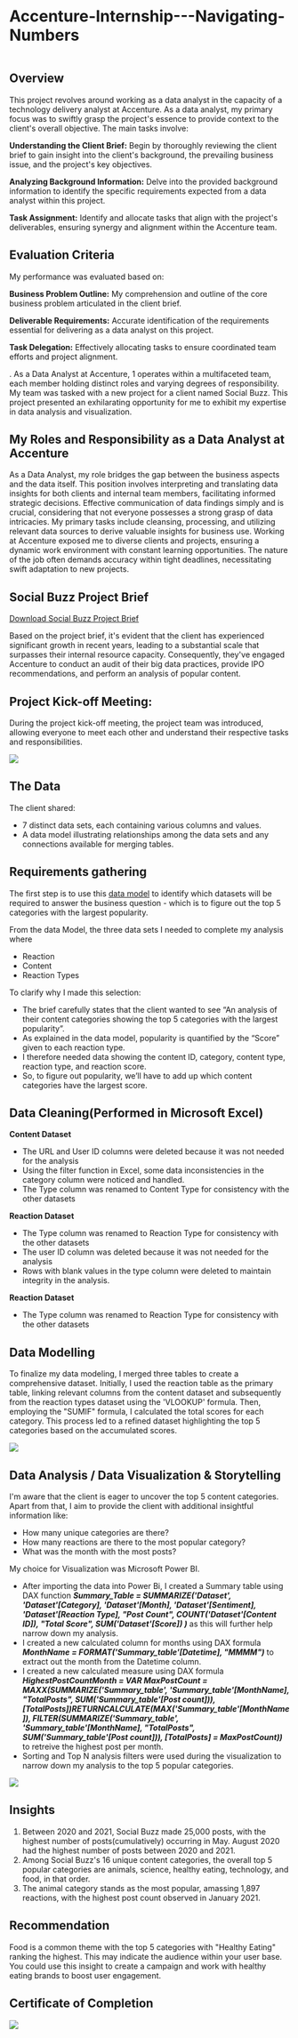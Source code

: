 # Accenture-Internship---Navigating-Numbers

![]()


## Overview

This project revolves around working as a data analyst in the capacity of a technology delivery analyst at Accenture. As a data analyst, my primary focus was to swiftly grasp the project's essence to provide context to the client's overall objective. The main tasks involve:

**Understanding the Client Brief:** Begin by thoroughly reviewing the client brief to gain insight into the client's background, the prevailing business issue, and the project's key objectives.

**Analyzing Background Information:** Delve into the provided background information to identify the specific requirements expected from a data analyst within this project.

**Task Assignment:** Identify and allocate tasks that align with the project's deliverables, ensuring synergy and alignment within the Accenture team.


## Evaluation Criteria

My performance was evaluated based on:

**Business Problem Outline:** My comprehension and outline of the core business problem articulated in the client brief.

**Deliverable Requirements:** Accurate identification of the requirements essential for delivering as a data analyst on this project.

**Task Delegation:** Effectively allocating tasks to ensure coordinated team efforts and project alignment.

.
As a Data Analyst at Accenture, 1 operates within a multifaceted team, each member holding distinct roles and varying degrees of responsibility. My team was tasked with a new project for a client named Social Buzz. This project presented an exhilarating opportunity for me to exhibit my expertise in data analysis and visualization.


## My Roles and Responsibility as a Data Analyst at Accenture

As a Data Analyst, my role bridges the gap between the business aspects and the data itself. This position involves interpreting and translating data insights for both clients and internal team members, facilitating informed strategic decisions. Effective communication of data findings simply and is crucial, considering that not everyone possesses a strong grasp of data intricacies. My primary tasks include cleansing, processing, and utilizing relevant data sources to derive valuable insights for business use. Working at Accenture exposed me to diverse clients and projects, ensuring a dynamic work environment with constant learning opportunities. The nature of the job often demands accuracy within tight deadlines, necessitating swift adaptation to new projects.


## Social Buzz Project Brief

[Download Social Buzz Project Brief](https://drive.google.com/file/d/1BjaiB6gOwlECGmnr9BPPWxSa24v2GjGl/view?usp=sharing)

Based on the project brief, it's evident that the client has experienced significant growth in recent years, leading to a substantial scale that surpasses their internal resource capacity. Consequently, they've engaged Accenture to conduct an audit of their big data practices, provide IPO recommendations, and perform an analysis of popular content.


## Project Kick-off Meeting:

During the project kick-off meeting, the project team was introduced, allowing everyone to meet each other and understand their respective tasks and responsibilities.

![](Internal-stakeholder-chart1.jpg)


## The Data

The client shared:

- 7 distinct data sets, each containing various columns and values.
- A data model illustrating relationships among the data sets and any connections available for merging tables.


## Requirements gathering

The first step is to use this [data model](https://drive.google.com/file/d/1wFJ0WmxaFikMixGMgQ7PpkW8A03PdfKq/view?usp=sharing) to identify which datasets will be required to answer the business question - which is to figure out the top 5 categories with the largest popularity.

From the data Model, the three data sets I needed to complete my analysis where
- Reaction
- Content
- Reaction Types

To clarify why I made this selection:

- The brief carefully states that the client wanted to see “An analysis of their content categories showing the top 5 categories with the largest popularity”.
- As explained in the data model, popularity is quantified by the “Score” given to each reaction type.
- I therefore needed data showing the content ID, category, content type, reaction type, and reaction score.
- So, to figure out popularity, we’ll have to add up which content categories have the largest score.


## Data Cleaning(Performed in Microsoft Excel)

**Content Dataset**

- The URL and User ID columns were deleted because it was not needed for the analysis
- Using the filter function in Excel, some data inconsistencies in the category column were noticed and handled.
- The Type column was renamed to Content Type for consistency with the other datasets

**Reaction Dataset**

- The Type column was renamed to Reaction Type for consistency with the other datasets
- The user ID column was deleted because it was not needed for the analysis 
- Rows with blank values in the type column were deleted to maintain integrity in the analysis. 

**Reaction Dataset**

- The Type column was renamed to Reaction Type for consistency with the other datasets


## Data Modelling

To finalize my data modeling, I merged three tables to create a comprehensive dataset. Initially, I used the reaction table as the primary table, linking relevant columns from the content dataset and subsequently from the reaction types dataset using the 'VLOOKUP' formula. Then, employing the "SUMIF" formula, I calculated the total scores for each category. This process led to a refined dataset highlighting the top 5 categories based on the accumulated scores.

![](Capture2)


## Data Analysis / Data Visualization & Storytelling

I'm aware that the client is eager to uncover the top 5 content categories. Apart from that, I aim to provide the client with additional insightful information like:

- How many unique categories are there?
- How many reactions are there to the most popular category?
- What was the month with the most posts?

My choice for Visualization was Microsoft Power BI.

- After importing the data into Power Bi, I created a Summary table using DAX function ***Summary_Table = SUMMARIZE('Dataset', 'Dataset'[Category], 'Dataset'[Month], 'Dataset'[Sentiment], 'Dataset'[Reaction Type], "Post Count", COUNT('Dataset'[Content ID]), "Total Score", SUM('Dataset'[Score]) )*** as this will further help narrow down my analysis.
- I created a new calculated column for months using DAX formula ***MonthName = FORMAT('Summary_table'[Datetime], "MMMM")*** to extract out the month from the Datetime column.
- I created a new calculated measure using DAX formula ***HighestPostCountMonth = VAR MaxPostCount = MAXX(SUMMARIZE('Summary_table', 'Summary_table'[MonthName], "TotalPosts", SUM('Summary_table'[Post count])), [TotalPosts])RETURNCALCULATE(MAX('Summary_table'[MonthName]), FILTER(SUMMARIZE('Summary_table', 'Summary_table'[MonthName], "TotalPosts", SUM('Summary_table'[Post count])), [TotalPosts] = MaxPostCount))*** to retreive the highest post per month.
- Sorting and Top N analysis filters were used during the visualization to narrow down my analysis to the top 5 popular categories.

![](BIvisuals.JPG)


## Insights

1. Between 2020 and 2021, Social Buzz made 25,000 posts, with the highest number of posts(cumulatively) occurring in May. August 2020 had the highest number of posts between 2020 and 2021.
2. Among Social Buzz's 16 unique content categories, the overall top 5 popular categories are animals, science, healthy eating, technology, and food, in that order.
3. The animal category stands as the most popular, amassing 1,897 reactions, with the highest post count observed in January 2021.


## Recommendation

Food is a common theme with the top 5 categories with "Healthy Eating" ranking the highest. This may indicate the audience within your user base. You could use this insight to create a campaign and work with healthy eating brands to boost user engagement.

## Certificate of Completion

![](Accenture-completion_certificate.jpg)





